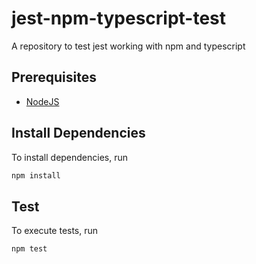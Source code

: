 # jest-npm-typescript-test

A repository to test jest working with npm and typescript

## Prerequisites

- [NodeJS](https://nodejs.org/)

## Install Dependencies

To install dependencies, run

```sh
npm install
```

## Test

To execute tests, run

```sh
npm test
```
